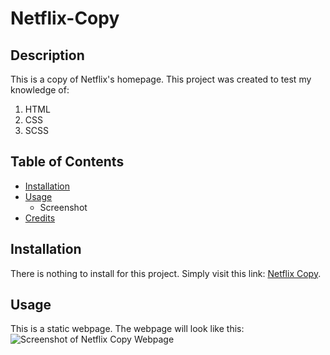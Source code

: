 # Netflix-Copy

## Description 
This is a copy of Netflix's homepage. 
This project was created to test my knowledge of:
1. HTML
1. CSS
1. SCSS

## Table of Contents
* [Installation](#installation)
* [Usage](#usage)
  * Screenshot
* [Credits](#credits)

## Installation
There is nothing to install for this project. Simply visit this link: [Netflix Copy](https://arihecht.github.io/Netflix-Copy/).

## Usage
This is a static webpage. The webpage will look like this: ![Screenshot of Netflix Copy Webpage](https://imgur.com/6r60wA1)
